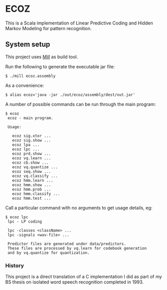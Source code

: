 # ECOZ

This is a Scala implementation of Linear Predictive Coding and
Hidden Markov Modeling for pattern recognition.

## System setup

This project uses [Mill](http://www.lihaoyi.com/mill/) as build tool.

Run the following to generate the executable jar file:

    $ ./mill ecoz.assembly

As a convenience:

    $ alias ecoz='java -jar ./out/ecoz/assembly/dest/out.jar'

A number of possible commands can be run through the main program:

    $ ecoz
     ecoz - main program.

     Usage:

       ecoz sig.xtor ...
       ecoz sig.show ...
       ecoz lpa ...
       ecoz lpc ...
       ecoz prd.show ...
       ecoz vq.learn ...
       ecoz cb.show ...
       ecoz vq.quantize ...
       ecoz seq.show ...
       ecoz vq.classify ...
       ecoz hmm.learn ...
       ecoz hmm.show ...
       ecoz hmm.prob ...
       ecoz hmm.classify ...
       ecoz hmm.test ...

Call a particular command with no arguments to get usage details, eg:

    $ ecoz lpc
     lpc - LP coding

     lpc -classes <className> ...
     lpc -signals <wav-file> ...

     Predictor files are generated under data/predictors.
     These files are processed by vq.learn for codebook generation
     and by vq.quantize for quantization.


### History

This project is a direct translation of a C implementation I did as part
of my BS thesis on isolated word speech recognition completed in 1993.
